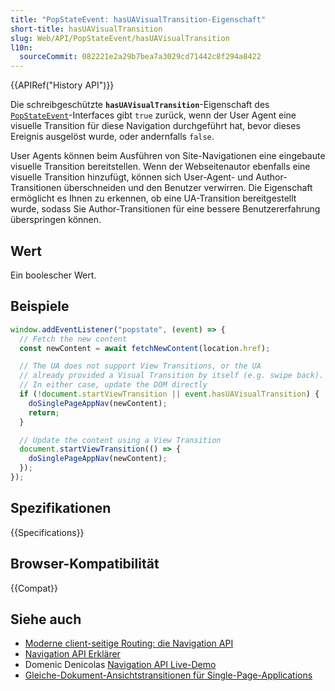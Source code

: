 ```yaml
---
title: "PopStateEvent: hasUAVisualTransition-Eigenschaft"
short-title: hasUAVisualTransition
slug: Web/API/PopStateEvent/hasUAVisualTransition
l10n:
  sourceCommit: 082221e2a29b7bea7a3029cd71442c8f294a8422
---
```


{{APIRef("History API")}}

Die schreibgeschützte **`hasUAVisualTransition`**-Eigenschaft des [`PopStateEvent`](/de/docs/Web/API/PopStateEvent)-Interfaces gibt `true` zurück, wenn der User Agent eine visuelle Transition für diese Navigation durchgeführt hat, bevor dieses Ereignis ausgelöst wurde, oder andernfalls `false`.

User Agents können beim Ausführen von Site-Navigationen eine eingebaute visuelle Transition bereitstellen. Wenn der Webseitenautor ebenfalls eine visuelle Transition hinzufügt, können sich User-Agent- und Author-Transitionen überschneiden und den Benutzer verwirren. Die Eigenschaft ermöglicht es Ihnen zu erkennen, ob eine UA-Transition bereitgestellt wurde, sodass Sie Author-Transitionen für eine bessere Benutzererfahrung überspringen können.

## Wert

Ein boolescher Wert.

## Beispiele

```js
window.addEventListener("popstate", (event) => {
  // Fetch the new content
  const newContent = await fetchNewContent(location.href);

  // The UA does not support View Transitions, or the UA
  // already provided a Visual Transition by itself (e.g. swipe back).
  // In either case, update the DOM directly
  if (!document.startViewTransition || event.hasUAVisualTransition) {
    doSinglePageAppNav(newContent);
    return;
  }

  // Update the content using a View Transition
  document.startViewTransition(() => {
    doSinglePageAppNav(newContent);
  });
});
```

## Spezifikationen

{{Specifications}}

## Browser-Kompatibilität

{{Compat}}

## Siehe auch

- [Moderne client-seitige Routing: die Navigation API](https://developer.chrome.com/docs/web-platform/navigation-api/)
- [Navigation API Erklärer](https://github.com/WICG/navigation-api/blob/main/README.md)
- Domenic Denicolas [Navigation API Live-Demo](https://gigantic-honored-octagon.glitch.me/)
- [Gleiche-Dokument-Ansichtstransitionen für Single-Page-Applications](https://developer.chrome.com/docs/web-platform/view-transitions/same-document)
